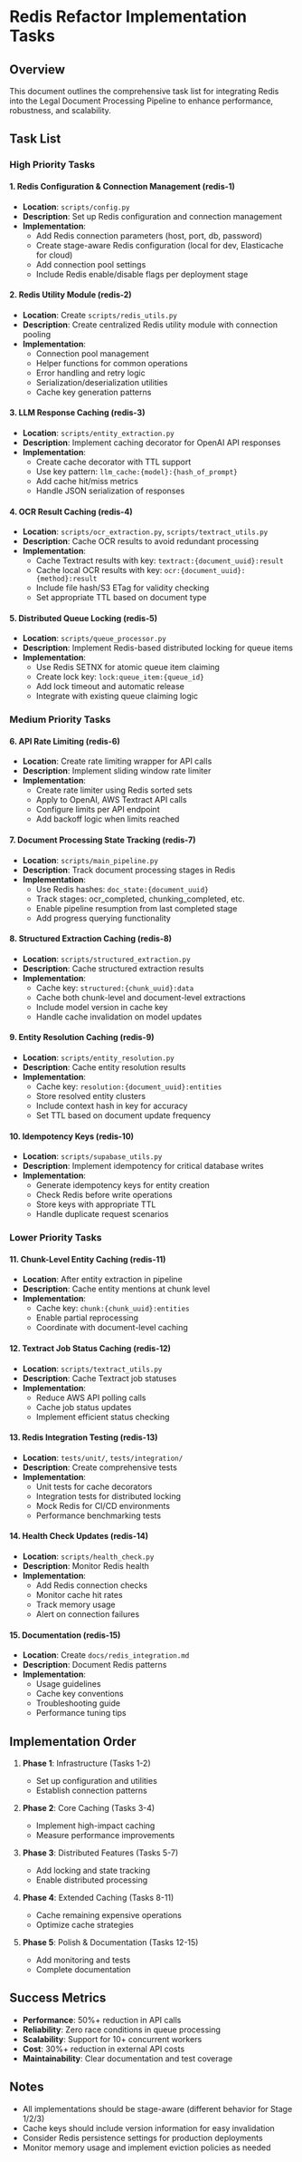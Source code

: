 # Redis Refactor Implementation Tasks

## Overview
This document outlines the comprehensive task list for integrating Redis into the Legal Document Processing Pipeline to enhance performance, robustness, and scalability.

## Task List

### High Priority Tasks

#### 1. Redis Configuration & Connection Management (redis-1)
- **Location**: `scripts/config.py`
- **Description**: Set up Redis configuration and connection management
- **Implementation**:
  - Add Redis connection parameters (host, port, db, password)
  - Create stage-aware Redis configuration (local for dev, Elasticache for cloud)
  - Add connection pool settings
  - Include Redis enable/disable flags per deployment stage

#### 2. Redis Utility Module (redis-2)
- **Location**: Create `scripts/redis_utils.py`
- **Description**: Create centralized Redis utility module with connection pooling
- **Implementation**:
  - Connection pool management
  - Helper functions for common operations
  - Error handling and retry logic
  - Serialization/deserialization utilities
  - Cache key generation patterns

#### 3. LLM Response Caching (redis-3)
- **Location**: `scripts/entity_extraction.py`
- **Description**: Implement caching decorator for OpenAI API responses
- **Implementation**:
  - Create cache decorator with TTL support
  - Use key pattern: `llm_cache:{model}:{hash_of_prompt}`
  - Add cache hit/miss metrics
  - Handle JSON serialization of responses

#### 4. OCR Result Caching (redis-4)
- **Location**: `scripts/ocr_extraction.py`, `scripts/textract_utils.py`
- **Description**: Cache OCR results to avoid redundant processing
- **Implementation**:
  - Cache Textract results with key: `textract:{document_uuid}:result`
  - Cache local OCR results with key: `ocr:{document_uuid}:{method}:result`
  - Include file hash/S3 ETag for validity checking
  - Set appropriate TTL based on document type

#### 5. Distributed Queue Locking (redis-5)
- **Location**: `scripts/queue_processor.py`
- **Description**: Implement Redis-based distributed locking for queue items
- **Implementation**:
  - Use Redis SETNX for atomic queue item claiming
  - Create lock key: `lock:queue_item:{queue_id}`
  - Add lock timeout and automatic release
  - Integrate with existing queue claiming logic

### Medium Priority Tasks

#### 6. API Rate Limiting (redis-6)
- **Location**: Create rate limiting wrapper for API calls
- **Description**: Implement sliding window rate limiter
- **Implementation**:
  - Create rate limiter using Redis sorted sets
  - Apply to OpenAI, AWS Textract API calls
  - Configure limits per API endpoint
  - Add backoff logic when limits reached

#### 7. Document Processing State Tracking (redis-7)
- **Location**: `scripts/main_pipeline.py`
- **Description**: Track document processing stages in Redis
- **Implementation**:
  - Use Redis hashes: `doc_state:{document_uuid}`
  - Track stages: ocr_completed, chunking_completed, etc.
  - Enable pipeline resumption from last completed stage
  - Add progress querying functionality

#### 8. Structured Extraction Caching (redis-8)
- **Location**: `scripts/structured_extraction.py`
- **Description**: Cache structured extraction results
- **Implementation**:
  - Cache key: `structured:{chunk_uuid}:data`
  - Cache both chunk-level and document-level extractions
  - Include model version in cache key
  - Handle cache invalidation on model updates

#### 9. Entity Resolution Caching (redis-9)
- **Location**: `scripts/entity_resolution.py`
- **Description**: Cache entity resolution results
- **Implementation**:
  - Cache key: `resolution:{document_uuid}:entities`
  - Store resolved entity clusters
  - Include context hash in key for accuracy
  - Set TTL based on document update frequency

#### 10. Idempotency Keys (redis-10)
- **Location**: `scripts/supabase_utils.py`
- **Description**: Implement idempotency for critical database writes
- **Implementation**:
  - Generate idempotency keys for entity creation
  - Check Redis before write operations
  - Store keys with appropriate TTL
  - Handle duplicate request scenarios

### Lower Priority Tasks

#### 11. Chunk-Level Entity Caching (redis-11)
- **Location**: After entity extraction in pipeline
- **Description**: Cache entity mentions at chunk level
- **Implementation**:
  - Cache key: `chunk:{chunk_uuid}:entities`
  - Enable partial reprocessing
  - Coordinate with document-level caching

#### 12. Textract Job Status Caching (redis-12)
- **Location**: `scripts/textract_utils.py`
- **Description**: Cache Textract job statuses
- **Implementation**:
  - Reduce AWS API polling calls
  - Cache job status updates
  - Implement efficient status checking

#### 13. Redis Integration Testing (redis-13)
- **Location**: `tests/unit/`, `tests/integration/`
- **Description**: Create comprehensive tests
- **Implementation**:
  - Unit tests for cache decorators
  - Integration tests for distributed locking
  - Mock Redis for CI/CD environments
  - Performance benchmarking tests

#### 14. Health Check Updates (redis-14)
- **Location**: `scripts/health_check.py`
- **Description**: Monitor Redis health
- **Implementation**:
  - Add Redis connection checks
  - Monitor cache hit rates
  - Track memory usage
  - Alert on connection failures

#### 15. Documentation (redis-15)
- **Location**: Create `docs/redis_integration.md`
- **Description**: Document Redis patterns
- **Implementation**:
  - Usage guidelines
  - Cache key conventions
  - Troubleshooting guide
  - Performance tuning tips

## Implementation Order

1. **Phase 1**: Infrastructure (Tasks 1-2)
   - Set up configuration and utilities
   - Establish connection patterns

2. **Phase 2**: Core Caching (Tasks 3-4)
   - Implement high-impact caching
   - Measure performance improvements

3. **Phase 3**: Distributed Features (Tasks 5-7)
   - Add locking and state tracking
   - Enable distributed processing

4. **Phase 4**: Extended Caching (Tasks 8-11)
   - Cache remaining expensive operations
   - Optimize cache strategies

5. **Phase 5**: Polish & Documentation (Tasks 12-15)
   - Add monitoring and tests
   - Complete documentation

## Success Metrics

- **Performance**: 50%+ reduction in API calls
- **Reliability**: Zero race conditions in queue processing
- **Scalability**: Support for 10+ concurrent workers
- **Cost**: 30%+ reduction in external API costs
- **Maintainability**: Clear documentation and test coverage

## Notes

- All implementations should be stage-aware (different behavior for Stage 1/2/3)
- Cache keys should include version information for easy invalidation
- Consider Redis persistence settings for production deployments
- Monitor memory usage and implement eviction policies as needed